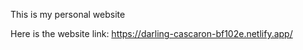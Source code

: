 This is my personal website

Here is the website link: https://darling-cascaron-bf102e.netlify.app/



